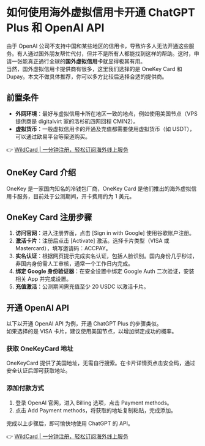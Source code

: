 # 如何使用海外虚拟信用卡开通 ChatGPT Plus 和 OpenAI API

由于 OpenAI 公司不支持中国和某些地区的信用卡，导致许多人无法开通这些服务。有人通过国外朋友帮忙代付，但并不是所有人都能找到这样的帮助。这时，申请一张能真正通行全球的**国外虚拟信用卡**就显得极其有用。  
当然，国外虚拟信用卡提供商有很多，这里我们选择的是 OneKey Card 和 Dupay。本文不做具体推荐，你可以多方比较后选择合适的提供商。

## 前置条件

- **外网环境**：最好与虚拟信用卡所在地区一致的地点，例如使用美国节点（VPS 提供商是 digitalvirt 家的洛杉矶四网回程 CMIN2）。
- **虚拟货币**：一般虚拟信用卡的开通及充值都需要使用虚拟货币（如 USDT），可以通过欧易平台等渠道购买。

👉 [WildCard | 一分钟注册，轻松订阅海外线上服务](https://bbtdd.com/WildCard)

## OneKey Card 介绍

OneKey 是一家国内知名的冷钱包厂商，OneKey Card 是他们推出的海外虚拟信用卡服务，目前处于公测期间，开卡费用约为 1 美元。

## OneKey Card 注册步骤

1. **访问官网**：进入注册界面，点击 [Sign in with Google] 使用谷歌账户注册。
2. **激活卡片**：注册后点击 [Activate] 激活。选择卡片类型（VISA 或 Mastercard），填写邀请码：ACCPAY。
3. **实名认证**：根据网页提示完成实名认证，包括人脸识别。国内身份几乎秒过，非国内身份需人工审核，通常一个工作日内完成。
4. **绑定 Google 身份验证器**：在安全设置中绑定 Google Auth 二次验证，安装相关 App 并完成设置。
5. **充值激活**：公测期间需充值至少 20 USDC 以激活卡片。

## 开通 OpenAI API

以下以开通 OpenAI API 为例，开通 ChatGPT Plus 的步骤类似。  
如果选择的是 VISA 卡片，建议使用美国节点，以增加绑定成功的概率。

### 获取 OneKeyCard 地址

OneKeyCard 提供了美国地址，无需自行搜索。在卡片详情页点击安全码，通过安全认证后即可获取地址。

### 添加付款方式

1. 登录 OpenAI 官网，进入 Billing 选项，点击 Payment methods。
2. 点击 Add Payment methods，将获取的地址复制粘贴，完成添加。

完成以上步骤后，即可愉快地使用 ChatGPT 的 API。

👉 [WildCard | 一分钟注册，轻松订阅海外线上服务](https://bbtdd.com/WildCard)